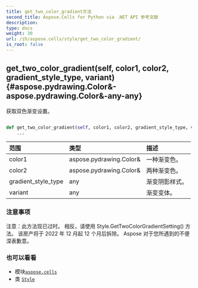 ```yaml
---
title: get_two_color_gradient方法
second_title: Aspose.Cells for Python via .NET API 参考文献
description:
type: docs
weight: 30
url: /zh/aspose.cells/style/get_two_color_gradient/
is_root: false
---
```

##  get_two_color_gradient(self, color1, color2, gradient_style_type, variant) {#aspose.pydrawing.Color&-aspose.pydrawing.Color&-any-any}
获取双色渐变设置。



```python

def get_two_color_gradient(self, color1, color2, gradient_style_type, variant):
    ...
```


|范围|类型|描述|
| :- | :- | :- |
| color1 | aspose.pydrawing.Color& |一种渐变色。|
| color2 | aspose.pydrawing.Color& |两种渐变色。|
| gradient_style_type | any |渐变阴影样式。|
| variant | any |渐变变体。|
### 注意事项

注意：此方法现已过时。
相反，请使用 Style.GetTwoColorGradientSetting() 方法。
该房产将于 2022 年 12 月起 12 个月后拆除。
Aspose 对于您所遇到的不便深表歉意。


### 也可以看看
* 模块[`aspose.cells`](../../)
* 类 [`Style`](/cells/python-net/zh/aspose.cells/style)
